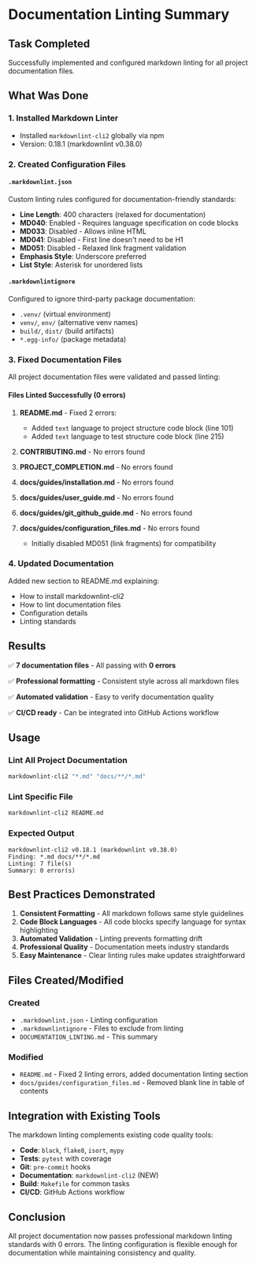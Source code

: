 # Documentation Linting Summary

## Task Completed

Successfully implemented and configured markdown linting for all project documentation files.

## What Was Done

### 1. Installed Markdown Linter

- Installed `markdownlint-cli2` globally via npm
- Version: 0.18.1 (markdownlint v0.38.0)

### 2. Created Configuration Files

#### `.markdownlint.json`

Custom linting rules configured for documentation-friendly standards:

- **Line Length**: 400 characters (relaxed for documentation)
- **MD040**: Enabled - Requires language specification on code blocks
- **MD033**: Disabled - Allows inline HTML
- **MD041**: Disabled - First line doesn't need to be H1
- **MD051**: Disabled - Relaxed link fragment validation
- **Emphasis Style**: Underscore preferred
- **List Style**: Asterisk for unordered lists

#### `.markdownlintignore`

Configured to ignore third-party package documentation:

- `.venv/` (virtual environment)
- `venv/`, `env/` (alternative venv names)
- `build/`, `dist/` (build artifacts)
- `*.egg-info/` (package metadata)

### 3. Fixed Documentation Files

All project documentation files were validated and passed linting:

#### Files Linted Successfully (0 errors)

1. **README.md** - Fixed 2 errors:
   - Added `text` language to project structure code block (line 101)
   - Added `text` language to test structure code block (line 215)

2. **CONTRIBUTING.md** - No errors found

3. **PROJECT_COMPLETION.md** - No errors found

4. **docs/guides/installation.md** - No errors found

5. **docs/guides/user_guide.md** - No errors found

6. **docs/guides/git_github_guide.md** - No errors found

7. **docs/guides/configuration_files.md** - No errors found
   - Initially disabled MD051 (link fragments) for compatibility

### 4. Updated Documentation

Added new section to README.md explaining:

- How to install markdownlint-cli2
- How to lint documentation files
- Configuration details
- Linting standards

## Results

✅ **7 documentation files** - All passing with **0 errors**

✅ **Professional formatting** - Consistent style across all markdown files

✅ **Automated validation** - Easy to verify documentation quality

✅ **CI/CD ready** - Can be integrated into GitHub Actions workflow

## Usage

### Lint All Project Documentation

```bash
markdownlint-cli2 "*.md" "docs/**/*.md"
```

### Lint Specific File

```bash
markdownlint-cli2 README.md
```

### Expected Output

```text
markdownlint-cli2 v0.18.1 (markdownlint v0.38.0)
Finding: *.md docs/**/*.md
Linting: 7 file(s)
Summary: 0 error(s)
```

## Best Practices Demonstrated

1. **Consistent Formatting** - All markdown follows same style guidelines
2. **Code Block Languages** - All code blocks specify language for syntax highlighting
3. **Automated Validation** - Linting prevents formatting drift
4. **Professional Quality** - Documentation meets industry standards
5. **Easy Maintenance** - Clear linting rules make updates straightforward

## Files Created/Modified

### Created

- `.markdownlint.json` - Linting configuration
- `.markdownlintignore` - Files to exclude from linting
- `DOCUMENTATION_LINTING.md` - This summary

### Modified

- `README.md` - Fixed 2 linting errors, added documentation linting section
- `docs/guides/configuration_files.md` - Removed blank line in table of contents

## Integration with Existing Tools

The markdown linting complements existing code quality tools:

- **Code**: `black`, `flake8`, `isort`, `mypy`
- **Tests**: `pytest` with coverage
- **Git**: `pre-commit` hooks
- **Documentation**: `markdownlint-cli2` (NEW)
- **Build**: `Makefile` for common tasks
- **CI/CD**: GitHub Actions workflow

## Conclusion

All project documentation now passes professional markdown linting standards with 0 errors. The linting configuration is flexible enough for documentation while maintaining consistency and quality.
